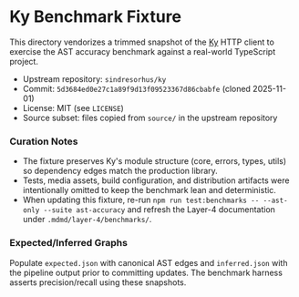 # Ky Benchmark Fixture

This directory vendorizes a trimmed snapshot of the [Ky](https://github.com/sindresorhus/ky) HTTP client to exercise the AST accuracy benchmark against a real-world TypeScript project.

- Upstream repository: `sindresorhus/ky`
- Commit: `5d3684ed0e27c1a89f9d13f09523367d86cbabfe` (cloned 2025-11-01)
- License: MIT (see `LICENSE`)
- Source subset: files copied from `source/` in the upstream repository

### Curation Notes
- The fixture preserves Ky's module structure (core, errors, types, utils) so dependency edges match the production library.
- Tests, media assets, build configuration, and distribution artifacts were intentionally omitted to keep the benchmark lean and deterministic.
- When updating this fixture, re-run `npm run test:benchmarks -- --ast-only --suite ast-accuracy` and refresh the Layer-4 documentation under `.mdmd/layer-4/benchmarks/`.

### Expected/Inferred Graphs
Populate `expected.json` with canonical AST edges and `inferred.json` with the pipeline output prior to committing updates. The benchmark harness asserts precision/recall using these snapshots.
